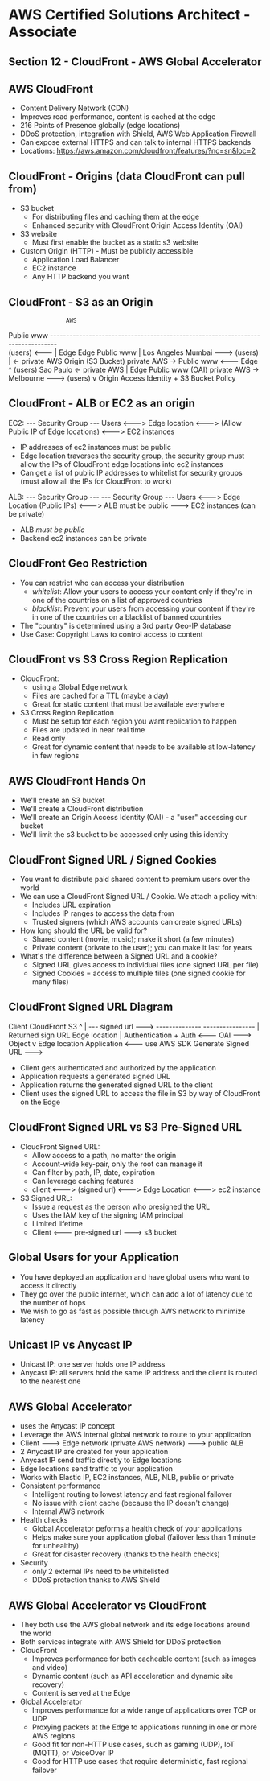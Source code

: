 # AWS Certified Solutions Architect - Associate

## Section 12 - CloudFront - AWS Global Accelerator

## AWS CloudFront
* Content Delivery Network (CDN)
* Improves read performance, content is cached at the edge
* 216 Points of Presence globally (edge locations)
* DDoS protection, integration with Shield, AWS Web Application Firewall
* Can expose external HTTPS and can talk to internal HTTPS backends
* Locations: https://aws.amazon.com/cloudfront/features/?nc=sn&loc=2

## CloudFront - Origins (data CloudFront can pull from)
* S3 bucket
    * For distributing files and caching them at the edge
    * Enhanced security with CloudFront Origin Access Identity (OAI)
* S3 website
    * Must first enable the bucket as a static s3 website
* Custom Origin (HTTP) - Must be publicly accessible
    * Application Load Balancer
    * EC2 instance
    * Any HTTP backend you want

## CloudFront - S3 as an Origin

                    AWS
Public www          --------------------------------------------------------------------------------             
(users)    <---     | Edge                                                                 Edge                 Public www
                    | Los Angeles                                                          Mumbai       --->    (users)
                    |           <- private AWS    Origin (S3 Bucket) private AWS ->
Public www  <---      Edge                          ^
(users)               Sao Paulo <- private AWS      |                                      Edge                 Public www
                                                     (OAI)           private AWS ->        Melbourne    --->    (users)
                                                    v
                                                Origin Access Identity
                                                + S3 Bucket Policy

## CloudFront - ALB or EC2 as an origin                            
EC2:                                                                      --- Security Group ---
Users <---> Edge location <---> (Allow Public IP of Edge locations) <---> EC2 instances
* IP addresses of ec2 instances must be public
* Edge location traverses the security group, the security group must allow the IPs of CloudFront edge locations into ec2 instances
* Can get a list of public IP addresses to whitelist for security groups (must allow all the IPs for CloudFront to work)

ALB:                                            --- Security Group ---      --- Security Group ---
Users <---> Edge Location (Public IPs) <--->    ALB must be public --->     EC2 instances (can be private)
* ALB *must be public*
* Backend ec2 instances can be private

## CloudFront Geo Restriction
* You can restrict who can access your distribution
    * *whitelist*: Allow your users to access your content only if they're in one of the countries on a list of approved countries
    * *blacklist*: Prevent your users from accessing your content if they're in one of the countries on a blacklist of banned countries
* The "country" is determined using a 3rd party Geo-IP database
* Use Case: Copyright Laws to control access to content

## CloudFront vs S3 Cross Region Replication
* CloudFront:
    * using a Global Edge network
    * Files are cached for a TTL (maybe a day)
    * Great for static content that must be available everywhere
* S3 Cross Region Replication
    * Must be setup for each region you want replication to happen
    * Files are updated in near real time
    * Read only
    * Great for dynamic content that needs to be available at low-latency in few regions

## AWS CloudFront Hands On
* We'll create an S3 bucket
* We'll create a CloudFront distribution
* We'll create an Origin Access Identity (OAI) - a "user" accessing our bucket
* We'll limit the s3 bucket to be accessed only using this identity

## CloudFront Signed URL / Signed Cookies
* You want to distribute paid shared content to premium users over the world
* We can use a CloudFront Signed URL / Cookie. We attach a policy with:
    * Includes URL expiration
    * Includes IP ranges to access the data from
    * Trusted signers (which AWS accounts can create signed URLs)
* How long should the URL be valid for?
    * Shared content (movie, music); make it short (a few minutes)
    * Private content (private to the user); you can make it last for years
* What's the difference between a Signed URL and a cookie?
    * Signed URL gives access to individual files (one signed URL per file)
    * Signed Cookies = access to multiple files (one signed cookie for many files)

## CloudFront Signed URL Diagram

Client                                       CloudFront                      S3
^
|        --- signed url --->                  --------------                  ----------------
|   Returned sign URL                          Edge location
|  Authentication + Auth                                    <--- OAI --->    Object
v                                           Edge location
Application 
    <--- use AWS SDK Generate Signed URL --->

* Client gets authenticated and authorized by the application
* Application requests a generated signed URL
* Application returns the generated signed URL to the client
* Client uses the signed URL to access the file in S3 by way of CloudFront on the Edge

## CloudFront Signed URL vs S3 Pre-Signed URL
* CloudFront Signed URL:
    * Allow access to a path, no matter the origin
    * Account-wide key-pair, only the root can manage it
    * Can filter by path, IP, date, expiration
    * Can leverage caching features
    * client <---> (signed url) <---> Edge Location <---> ec2 instance
* S3 Signed URL:
    * Issue a request as the person who presigned the URL
    * Uses the IAM key of the signing IAM principal
    * Limited lifetime
    * Client <--- pre-signed url ---> s3 bucket

## Global Users for your Application
* You have deployed an application and have global users who want to access it directly
* They go over the public internet, which can add a lot of latency due to the number of hops
* We wish to go as fast as possible through AWS network to minimize latency

## Unicast IP vs Anycast IP
* Unicast IP: one server holds one IP address
* Anycast IP: all servers hold the same IP address and the client is routed to the nearest one

## AWS Global Accelerator
* uses the Anycast IP concept
* Leverage the AWS internal global network to route to your application
* Client ---> Edge network (private AWS network) ---> public ALB
* 2 Anycast IP are created for your application
* Anycast IP send traffic directly to Edge locations
* Edge locations send traffic to your application
* Works with Elastic IP, EC2 instances, ALB, NLB, public or private
* Consistent performance
    * Intelligent routing to lowest latency and fast regional failover
    * No issue with client cache (because the IP doesn't change)
    * Internal AWS network
* Health checks
    * Global Accelerator peforms a health check of your applications
    * Helps make sure your application global (failover less than 1 minute for unhealthy)
    * Great for disaster recovery (thanks to the health checks)
* Security
    * only 2 external IPs need to be whitelisted
    * DDoS protection thanks to AWS Shield

## AWS Global Accelerator vs CloudFront
* They both use the AWS global network and its edge locations around the world
* Both services integrate with AWS Shield for DDoS protection
* CloudFront
    * Improves performance for both cacheable content (such as images and video)
    * Dynamic content (such as API acceleration and dynamic site recovery)
    * Content is served at the Edge
* Global Accelerator
    * Improves performance for a wide range of applications over TCP or UDP
    * Proxying packets at the Edge to applications running in one or more AWS regions
    * Good fit for non-HTTP use cases, such as gaming (UDP), IoT (MQTT), or VoiceOver IP
    * Good for HTTP use cases that require deterministic, fast regional failover